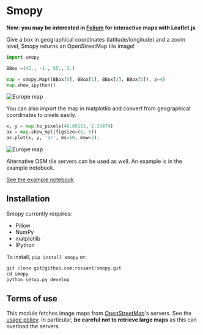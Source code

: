 Smopy
=====

**New: you may be interested in [Folium](https://github.com/wrobstory/folium) for interactive maps with Leaflet.js**

Give a box in geographical coordinates (latitude/longitude) and a zoom level, Smopy returns an OpenStreetMap tile image!

```python
import smopy

BBox =(42., -1., 55., 3.)

map = smopy.Map((BBox[0], BBox[1], BBox[2], BBox[3]), z=4)
map.show_ipython()
```
![Europe map](examples/europe.png)

You can also import the map in matplotlib and convert from geographical coordinates to pixels easily.

```python
x, y = map.to_pixels(48.86151, 2.33474)
ax = map.show_mpl(figsize=(8, 6))
ax.plot(x, y, 'or', ms=10, mew=2);
```
![Europe map](examples/europe2.png)

Alternative OSM tile servers can be used as well. An example is in the example notebook.

[See the example notebook](http://nbviewer.ipython.org/github/rossant/smopy/blob/master/examples/example1.ipynb)

## Installation

Smopy currently requires:

* Pillow
* NumPy
* matplotlib
* IPython

To install, `pip install smopy` or:

```python
git clone git@github.com:rossant/smopy.git
cd smopy
python setup.py develop
```


## Terms of use

This module fetches image maps from [OpenStreetMap](http://www.openstreetmap.org/)'s servers. See the [usage policy](http://wiki.openstreetmap.org/wiki/Tile_usage_policy). In particular, **be careful not to retrieve large maps** as this can overload the servers.


